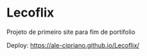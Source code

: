 # Lecoflix
Projeto de primeiro site para fim de portifolio

Deploy: https://ale-cipriano.github.io/Lecoflix/
